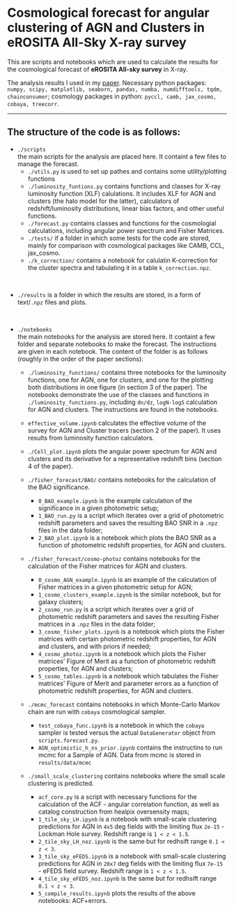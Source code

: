 # Cosmological forecast for  angular clustering of AGN and Clusters in eROSITA All-Sky X-ray survey


This are  scripts and notebooks which are used to calculate the  results for the cosmological forecast of **eROSITA All-sky survey** in  X-ray. 

The  analysis results I used in my [paper]().
Necessary python packages: `numpy, scipy, matplotlib, seaborn, pandas, numba, numdifftools, tqdm, chainconsumer`; cosmology packages in python: `pyccl, camb, jax_cosmo, cobaya, treecorr`.

------

## The structure of the code is as follows:

- `./scripts`  
  the main scripts for the analysis are placed here. It containt a few files to manage the forecast.
    * `./utils.py` is used to set up pathes and contains some utility/plotting functions
    * `./luminosity_funtions.py` contains functions and classes for X-ray  luminosity function (XLF) calulations. It includes XLF for AGN and clusters (the halo model for the latter), calculators of redshift/luminosity  distributions, linear bias factors, and other useful functions. 
    * `./forecast.py` contains classes and functions for the cosmologial calculations, including angular power spectrum and Fisher Matrices.
    * `./tests/` if a folder in which some tests for the code are stored, mainly for comparison with cosmological packages like CAMB, CCL, jax_cosmo.
    * `./k_correction/`  contains a notebook for calulatin K-correction for the cluster spectra and tabulating it in a table `k_correction.npz`.
    

<br>

- `./results` is a folder in which the results are stored, in a form of text/`.npz` files and plots.  

<br>

- `./notebooks`  
  the main notebooks for the analysis are stored here. It containt a few folder and separate notebooks to make the forecast. The instructions are given in each notebook.  The content of the folder is as follows (roughly in the order of  the paper sections):
    * `./luminosity_functions/`  contains three notebooks for the luminosity functions, one for AGN, one for clusters, and one for the plotting both distributions in one figure (in section 3 of the paper). The notebooks demonstrate the use of the classes and functions in `./luminosity_functions.py`, including `dn/dz`, `logN-logS` calculation for AGN and clusters. The instructions are found in the notebooks.
    * `effective_volume.ipynb` calculates the effective volume of the survey for AGN and Cluster tracers (section 2 of the paper). It uses  results from luminosity function calculators. 
    * `./Cell_plot.ipynb` plots the angular power spectrum for AGN and clusters and its derivative for a representative redshift bins (section 4 of the paper). 
    * `./fisher_forecast/BAO/` contains notebooks for the calculation of the BAO significance.
      * `0_BAO_example.ipynb` is the example calculation of the significance in a given photometric setup;
      * `1_BAO_run.py` is a script which iterates over a grid of photometric redshift parameters and saves the resulting BAO SNR in a `.npz` files in the data folder;
      * `2_BAO_plot.ipynb`  is a notebook which plots the BAO SNR as a function of  photometric redshift properties, for AGN and clusters.

  * `./fisher_forecast/cosmo-photoz` contains notebooks for the calculation of the Fisher matrices for AGN and clusters.
    * `0_cosmo_AGN_example.ipynb` is an example of the calculation of Fisher matrices in a given photometric setup for AGN;
    * `1_cosmo_clusters_example.ipynb` is the similar notebook, but for galaxy clusters; 
    * `2_cosmo_run.py` is a script which iterates over a grid of photometric redshift parameters and saves the resulting Fisher matrices in a `.npz` files in the data folder;
    * `3_cosmo_fisher_plots.ipynb`  is a notebook which plots the Fisher matrices with certain  photometric redshift properties, for AGN and clusters, and with priors if needed;
    * `4_cosmo_photoz.ipynb` is a notebook which plots the Fisher matrices' Figure of Merit as a function of  photometric redshift properties, for AGN and clusters;
    * `5_cosmo_tables.ipynb` is a notebook which tabulates the Fisher matrices' Figure of Merit and parameter errors as a function of  photometric redshift properties, for AGN and clusters.
  * `./mcmc_forecast` contains notebooks in which Monte-Carlo Markov chain are run with `cobaya` cosmological sampler. 
    * `test_cobaya_func.ipynb` is a notebook in which the `cobaya` sampler is tested versus the actual `DataGenerator` object from `scripts.forecast.py`.
    * `AGN_optimistic_h_ns_prior.ipynb` contains the instructins to run mcmc for a Sample of AGN. Data from mcmc is stored in `results/data/mcmc`
  
  * `./small_scale_clustering` contains notebooks where the small scale clustering is predicted. 
    * `acf_core.py` is a script with necessary functions for the calculation of the ACF - angular correlation function, as well as catalog construction from healpix oversensity maps;
    * `1_tile_sky_LH.ipynb` is a notebook with small-scale clustering predictions for AGN in `4x5` deg fields with the limiting flux `2e-15` - Lockman Hole survey. Redshift range is `1 < z < 1.5`.
    * `2_tile_sky_LH_noz.ipynb` is the same but for redhsift range  `0.1 < z < 3`.
    * `3_tile_sky_eFEDS.ipynb` is a notebook with small-scale clustering predictions for AGN in `20x7` deg fields with the limiting flux `7e-15` - eFEDS field survey. Redshift range is `1 < z < 1.5`.
    * `4_tile_sky_eFEDS_noz.ipynb` is the same but for redhsift range  `0.1 < z < 3`.
    * `5_compile_results.ipynb` plots the results of the above notebooks: ACF+errors. 

